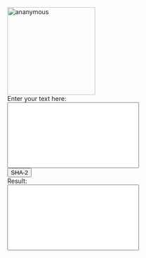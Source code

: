 <img scr="https://images.techhive.com/images/article/2012/10/anonymouswearelegion-519315374-100010222-large.jpeg" alt="ananymous" width=200 height=200>

<form action="#" method="post">
Enter your text here:<br/>
<input type="text" name="strex" id="strex" style="font-size:15pt;height:150px;width:300px;" /><br> <button id="cryptstr">SHA-2</button><br/>
Result:<br/>
<input type="text" name="strcrypt" id="strcrypt" style="font-size:15pt;height:150px;width:300px;" />
</form>
<script type="text/javascript">
// Here add the code of SHA512 function
/*
*  Secure Hash Algorithm (SHA512)
*  http://www.happycode.info/
*/

function SHA512(str) {
  function int64(msint_32, lsint_32) {
    this.highOrder = msint_32;
    this.lowOrder = lsint_32;
  }

  var H = [new int64(0x6a09e667, 0xf3bcc908), new int64(0xbb67ae85, 0x84caa73b),
      new int64(0x3c6ef372, 0xfe94f82b), new int64(0xa54ff53a, 0x5f1d36f1),
      new int64(0x510e527f, 0xade682d1), new int64(0x9b05688c, 0x2b3e6c1f),
      new int64(0x1f83d9ab, 0xfb41bd6b), new int64(0x5be0cd19, 0x137e2179)];

  var K = [new int64(0x428a2f98, 0xd728ae22), new int64(0x71374491, 0x23ef65cd),
      new int64(0xb5c0fbcf, 0xec4d3b2f), new int64(0xe9b5dba5, 0x8189dbbc),
      new int64(0x3956c25b, 0xf348b538), new int64(0x59f111f1, 0xb605d019),
      new int64(0x923f82a4, 0xaf194f9b), new int64(0xab1c5ed5, 0xda6d8118),
      new int64(0xd807aa98, 0xa3030242), new int64(0x12835b01, 0x45706fbe),
      new int64(0x243185be, 0x4ee4b28c), new int64(0x550c7dc3, 0xd5ffb4e2),
      new int64(0x72be5d74, 0xf27b896f), new int64(0x80deb1fe, 0x3b1696b1),
      new int64(0x9bdc06a7, 0x25c71235), new int64(0xc19bf174, 0xcf692694),
      new int64(0xe49b69c1, 0x9ef14ad2), new int64(0xefbe4786, 0x384f25e3),
      new int64(0x0fc19dc6, 0x8b8cd5b5), new int64(0x240ca1cc, 0x77ac9c65),
      new int64(0x2de92c6f, 0x592b0275), new int64(0x4a7484aa, 0x6ea6e483),
      new int64(0x5cb0a9dc, 0xbd41fbd4), new int64(0x76f988da, 0x831153b5),
      new int64(0x983e5152, 0xee66dfab), new int64(0xa831c66d, 0x2db43210),
      new int64(0xb00327c8, 0x98fb213f), new int64(0xbf597fc7, 0xbeef0ee4),
      new int64(0xc6e00bf3, 0x3da88fc2), new int64(0xd5a79147, 0x930aa725),
      new int64(0x06ca6351, 0xe003826f), new int64(0x14292967, 0x0a0e6e70),
      new int64(0x27b70a85, 0x46d22ffc), new int64(0x2e1b2138, 0x5c26c926),
      new int64(0x4d2c6dfc, 0x5ac42aed), new int64(0x53380d13, 0x9d95b3df),
      new int64(0x650a7354, 0x8baf63de), new int64(0x766a0abb, 0x3c77b2a8),
      new int64(0x81c2c92e, 0x47edaee6), new int64(0x92722c85, 0x1482353b),
      new int64(0xa2bfe8a1, 0x4cf10364), new int64(0xa81a664b, 0xbc423001),
      new int64(0xc24b8b70, 0xd0f89791), new int64(0xc76c51a3, 0x0654be30),
      new int64(0xd192e819, 0xd6ef5218), new int64(0xd6990624, 0x5565a910),
      new int64(0xf40e3585, 0x5771202a), new int64(0x106aa070, 0x32bbd1b8),
      new int64(0x19a4c116, 0xb8d2d0c8), new int64(0x1e376c08, 0x5141ab53),
      new int64(0x2748774c, 0xdf8eeb99), new int64(0x34b0bcb5, 0xe19b48a8),
      new int64(0x391c0cb3, 0xc5c95a63), new int64(0x4ed8aa4a, 0xe3418acb),
      new int64(0x5b9cca4f, 0x7763e373), new int64(0x682e6ff3, 0xd6b2b8a3),
      new int64(0x748f82ee, 0x5defb2fc), new int64(0x78a5636f, 0x43172f60),
      new int64(0x84c87814, 0xa1f0ab72), new int64(0x8cc70208, 0x1a6439ec),
      new int64(0x90befffa, 0x23631e28), new int64(0xa4506ceb, 0xde82bde9),
      new int64(0xbef9a3f7, 0xb2c67915), new int64(0xc67178f2, 0xe372532b),
      new int64(0xca273ece, 0xea26619c), new int64(0xd186b8c7, 0x21c0c207),
      new int64(0xeada7dd6, 0xcde0eb1e), new int64(0xf57d4f7f, 0xee6ed178),
      new int64(0x06f067aa, 0x72176fba), new int64(0x0a637dc5, 0xa2c898a6),
      new int64(0x113f9804, 0xbef90dae), new int64(0x1b710b35, 0x131c471b),
      new int64(0x28db77f5, 0x23047d84), new int64(0x32caab7b, 0x40c72493),
      new int64(0x3c9ebe0a, 0x15c9bebc), new int64(0x431d67c4, 0x9c100d4c),
      new int64(0x4cc5d4be, 0xcb3e42b6), new int64(0x597f299c, 0xfc657e2a),
      new int64(0x5fcb6fab, 0x3ad6faec), new int64(0x6c44198c, 0x4a475817)];

  var W = new Array(64);
  var a, b, c, d, e, f, g, h, i, j;
  var T1, T2;
  var charsize = 8;

  function utf8_encode(str) {
    return unescape(encodeURIComponent(str));
  }

  function str2binb(str) {
    var bin = [];
    var mask = (1 << charsize) - 1;
    var len = str.length * charsize;

    for (var i = 0; i < len; i += charsize) {
      bin[i >> 5] |= (str.charCodeAt(i / charsize) & mask) << (32 - charsize - (i % 32));
    }

    return bin;
  }

  function binb2hex(binarray) {
    var hex_tab = "0123456789abcdef";
    var str = "";
    var length = binarray.length * 4;
    var srcByte;

    for (var i = 0; i < length; i += 1) {
      srcByte = binarray[i >> 2] >> ((3 - (i % 4)) * 8);
      str += hex_tab.charAt((srcByte >> 4) & 0xF) + hex_tab.charAt(srcByte & 0xF);
    }

    return str;
  }

  function safe_add_2(x, y) {
    var lsw, msw, lowOrder, highOrder;

    lsw = (x.lowOrder & 0xFFFF) + (y.lowOrder & 0xFFFF);
    msw = (x.lowOrder >>> 16) + (y.lowOrder >>> 16) + (lsw >>> 16);
    lowOrder = ((msw & 0xFFFF) << 16) | (lsw & 0xFFFF);

    lsw = (x.highOrder & 0xFFFF) + (y.highOrder & 0xFFFF) + (msw >>> 16);
    msw = (x.highOrder >>> 16) + (y.highOrder >>> 16) + (lsw >>> 16);
    highOrder = ((msw & 0xFFFF) << 16) | (lsw & 0xFFFF);

    return new int64(highOrder, lowOrder);
  }

  function safe_add_4(a, b, c, d) {
    var lsw, msw, lowOrder, highOrder;

    lsw = (a.lowOrder & 0xFFFF) + (b.lowOrder & 0xFFFF) + (c.lowOrder & 0xFFFF) + (d.lowOrder & 0xFFFF);
    msw = (a.lowOrder >>> 16) + (b.lowOrder >>> 16) + (c.lowOrder >>> 16) + (d.lowOrder >>> 16) + (lsw >>> 16);
    lowOrder = ((msw & 0xFFFF) << 16) | (lsw & 0xFFFF);

    lsw = (a.highOrder & 0xFFFF) + (b.highOrder & 0xFFFF) + (c.highOrder & 0xFFFF) + (d.highOrder & 0xFFFF) + (msw >>> 16);
    msw = (a.highOrder >>> 16) + (b.highOrder >>> 16) + (c.highOrder >>> 16) + (d.highOrder >>> 16) + (lsw >>> 16);
    highOrder = ((msw & 0xFFFF) << 16) | (lsw & 0xFFFF);

    return new int64(highOrder, lowOrder);
  }

  function safe_add_5(a, b, c, d, e) {
    var lsw, msw, lowOrder, highOrder;

    lsw = (a.lowOrder & 0xFFFF) + (b.lowOrder & 0xFFFF) + (c.lowOrder & 0xFFFF) + (d.lowOrder & 0xFFFF) + (e.lowOrder & 0xFFFF);
    msw = (a.lowOrder >>> 16) + (b.lowOrder >>> 16) + (c.lowOrder >>> 16) + (d.lowOrder >>> 16) + (e.lowOrder >>> 16) + (lsw >>> 16);
    lowOrder = ((msw & 0xFFFF) << 16) | (lsw & 0xFFFF);

    lsw = (a.highOrder & 0xFFFF) + (b.highOrder & 0xFFFF) + (c.highOrder & 0xFFFF) + (d.highOrder & 0xFFFF) + (e.highOrder & 0xFFFF) + (msw >>> 16);
    msw = (a.highOrder >>> 16) + (b.highOrder >>> 16) + (c.highOrder >>> 16) + (d.highOrder >>> 16) + (e.highOrder >>> 16) + (lsw >>> 16);
    highOrder = ((msw & 0xFFFF) << 16) | (lsw & 0xFFFF);

    return new int64(highOrder, lowOrder);
  }

  function maj(x, y, z) {
    return new int64(
      (x.highOrder & y.highOrder) ^ (x.highOrder & z.highOrder) ^ (y.highOrder & z.highOrder),
      (x.lowOrder & y.lowOrder) ^ (x.lowOrder & z.lowOrder) ^ (y.lowOrder & z.lowOrder)
    );
  }

  function ch(x, y, z) {
    return new int64(
      (x.highOrder & y.highOrder) ^ (~x.highOrder & z.highOrder),
      (x.lowOrder & y.lowOrder) ^ (~x.lowOrder & z.lowOrder)
    );
  }

  function rotr(x, n) {
    if (n <= 32) {
      return new int64(
       (x.highOrder >>> n) | (x.lowOrder << (32 - n)),
       (x.lowOrder >>> n) | (x.highOrder << (32 - n))
      );
    } else {
      return new int64(
       (x.lowOrder >>> n) | (x.highOrder << (32 - n)),
       (x.highOrder >>> n) | (x.lowOrder << (32 - n))
      );
    }
  }

  function sigma0(x) {
    var rotr28 = rotr(x, 28);
    var rotr34 = rotr(x, 34);
    var rotr39 = rotr(x, 39);

    return new int64(
      rotr28.highOrder ^ rotr34.highOrder ^ rotr39.highOrder,
      rotr28.lowOrder ^ rotr34.lowOrder ^ rotr39.lowOrder
    );
  }

  function sigma1(x) {
    var rotr14 = rotr(x, 14);
    var rotr18 = rotr(x, 18);
    var rotr41 = rotr(x, 41);

    return new int64(
      rotr14.highOrder ^ rotr18.highOrder ^ rotr41.highOrder,
      rotr14.lowOrder ^ rotr18.lowOrder ^ rotr41.lowOrder
    );
  }

  function gamma0(x) {
    var rotr1 = rotr(x, 1), rotr8 = rotr(x, 8), shr7 = shr(x, 7);

    return new int64(
      rotr1.highOrder ^ rotr8.highOrder ^ shr7.highOrder,
      rotr1.lowOrder ^ rotr8.lowOrder ^ shr7.lowOrder
    );
  }

  function gamma1(x) {
    var rotr19 = rotr(x, 19);
    var rotr61 = rotr(x, 61);
    var shr6 = shr(x, 6);

    return new int64(
      rotr19.highOrder ^ rotr61.highOrder ^ shr6.highOrder,
      rotr19.lowOrder ^ rotr61.lowOrder ^ shr6.lowOrder
    );
  }

  function shr(x, n) {
    if (n <= 32) {
      return new int64(
       x.highOrder >>> n,
       x.lowOrder >>> n | (x.highOrder << (32 - n))
      );
    } else {
      return new int64(
       0,
       x.highOrder << (32 - n)
      );
    }
  }

  str = utf8_encode(str);
  strlen = str.length*charsize;
  str = str2binb(str);

  str[strlen >> 5] |= 0x80 << (24 - strlen % 32);
  str[(((strlen + 128) >> 10) << 5) + 31] = strlen;

  for (var i = 0; i < str.length; i += 32) {
    a = H[0];
    b = H[1];
    c = H[2];
    d = H[3];
    e = H[4];
    f = H[5];
    g = H[6];
    h = H[7];

    for (var j = 0; j < 80; j++) {
      if (j < 16) {
       W[j] = new int64(str[j*2 + i], str[j*2 + i + 1]);
      } else {
       W[j] = safe_add_4(gamma1(W[j - 2]), W[j - 7], gamma0(W[j - 15]), W[j - 16]);
      }

      T1 = safe_add_5(h, sigma1(e), ch(e, f, g), K[j], W[j]);
      T2 = safe_add_2(sigma0(a), maj(a, b, c));
      h = g;
      g = f;
      f = e;
      e = safe_add_2(d, T1);
      d = c;
      c = b;
      b = a;
      a = safe_add_2(T1, T2);
    }

    H[0] = safe_add_2(a, H[0]);
    H[1] = safe_add_2(b, H[1]);
    H[2] = safe_add_2(c, H[2]);
    H[3] = safe_add_2(d, H[3]);
    H[4] = safe_add_2(e, H[4]);
    H[5] = safe_add_2(f, H[5]);
    H[6] = safe_add_2(g, H[6]);
    H[7] = safe_add_2(h, H[7]);
  }

  var binarray = [];
  for (var i = 0; i < H.length; i++) {
    binarray.push(H[i].highOrder);
    binarray.push(H[i].lowOrder);
  }
  return binb2hex(binarray);
}
// register onclick events for Encrypt button
document.getElementById('cryptstr').onclick = function() {
var txt_string = document.getElementById('strex').value;    // gets data from input text

// encrypts data and adds it in #strcrypt element
document.getElementById('strcrypt').value = SHA512(txt_string);
return false;
}
</script>
